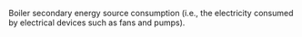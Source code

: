 ﻿Boiler secondary energy source consumption (i.e., the electricity consumed by electrical devices such as fans and pumps).